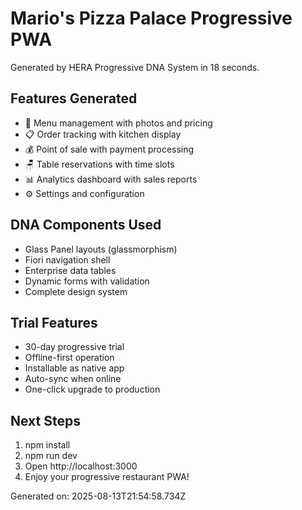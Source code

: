# Mario's Pizza Palace Progressive PWA

Generated by HERA Progressive DNA System in 18 seconds.

## Features Generated
- 🍕 Menu management with photos and pricing
- 📋 Order tracking with kitchen display
- 💰 Point of sale with payment processing
- 🪑 Table reservations with time slots
- 📊 Analytics dashboard with sales reports
- ⚙️ Settings and configuration

## DNA Components Used
- Glass Panel layouts (glassmorphism)
- Fiori navigation shell
- Enterprise data tables
- Dynamic forms with validation
- Complete design system

## Trial Features
- 30-day progressive trial
- Offline-first operation
- Installable as native app
- Auto-sync when online
- One-click upgrade to production

## Next Steps
1. npm install
2. npm run dev
3. Open http://localhost:3000
4. Enjoy your progressive restaurant PWA!

Generated on: 2025-08-13T21:54:58.734Z
